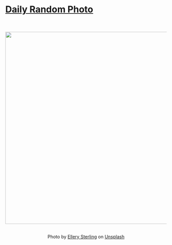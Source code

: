 # [Daily Random Photo](https://www.dailyrandomphoto.com/)

<div align="center">
  <br>
  <br>
  <a href="https://www.dailyrandomphoto.com/p/2022/2022-08-16/"><img src="https://images.unsplash.com/photo-1603611171870-778d6020169c?crop=entropy&cs=tinysrgb&fit=max&fm=jpg&ixid=Mnw3NzUwOHwwfDF8cmFuZG9tfHx8fHx8fHx8MTY2MDYxMDU3OQ&ixlib=rb-1.2.1&q=80&w=1080" width="600px"></a>
  <br>
  <br>
  <p class="has-text-grey">Photo by <a href="https://unsplash.com/@ellerysterling?utm_source=Daily%20Random%20Photo&amp;utm_medium=referral" target="_blank" rel="noopener noreferrer">Ellery Sterling</a> on <a href="https://unsplash.com/photos/qcE9GAyjzxo?utm_source=Daily%20Random%20Photo&amp;utm_medium=referral" target="_blank" rel="noopener noreferrer">Unsplash</a></p>
</div>
